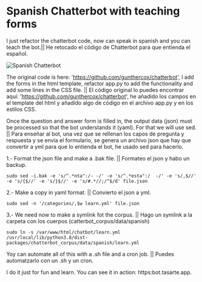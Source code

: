 # Spanish Chatterbot with teaching forms

I just refactor the chatterbot code, now can speak in spanish and you can teach the bot.|| He retocado el código de Chatterbot para que entienda el español.

![Spanish Chatterbot](https://tasarte.app/PDF/mongui.png)

The original code is here: 'https://github.com/gunthercox/chatterbot', I add the forms in the html template, refactor app.py to add the functionality and add some lines in the CSS file. || El código original lo puedes encontrar aquí: 'https://github.com/gunthercox/chatterbot', he añadido los campos en el template del html y añadido algo de código en el archivo app.py y en los estilos CSS.

Once the question and answer form is filled in, the output data (json) must be processed so that the bot understands it (yaml). For that we will use sed. || Para enseñar al bot, una vez que se rellenan los capos de pregunta y respuesta y se envía el formulario, se genera un archivo json que hay que convertir a yml para que lo entienda el bot, he usado sed para hacerlo.

1.- Format the json file and make a .bak file. || Formateo el json y habo un backup.

``sudo sed -i.bak -e 's/^.*nta":/- -/' -e 's/^.*esta":/  -/' -e 's/,$//' -e 's/{$//' -e 's/}$//' -e 's/#.*//;/^$/d' file.json``

2.-  Make a copy in yaml format. || Convierto el json a yml.

``sudo sed -n '/categories/,$w learn.yml' file.json``

3.- We need now to make a symlink fot the corpus. || Hago un symlink a la carpeta con los cuerpos (catterbot_corpus/data/spanish)

``sudo ln -s /var/www/html/chatbot/learn.yml /usr/local/lib/python3.8/dist-packages/chatterbot_corpus/data/spanish/learn.yml``

Yoy can automate all of this with a .sh file and a cron job. || Puedes automatzarlo con un .sh y un cron.

I do it just for fun and learn. You can see it in action: https:bot.tasarte.app.
